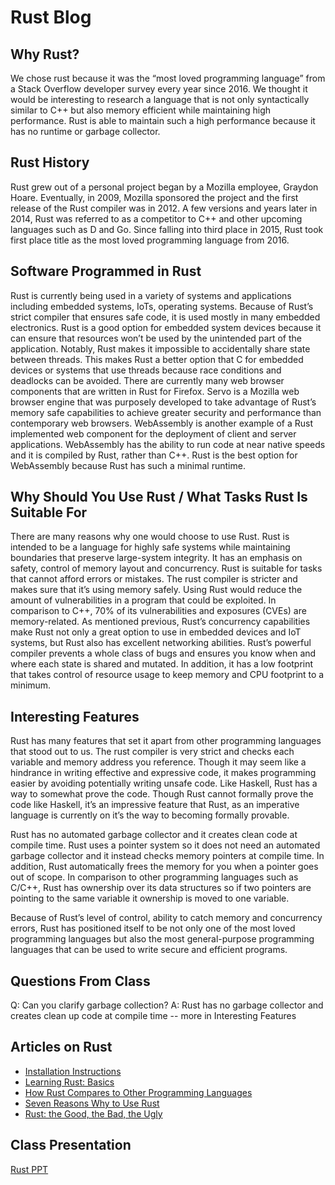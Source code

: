 Rust Blog
===

Why Rust?
---
We chose rust because it was the “most loved programming language” from a Stack Overflow developer survey every year since 2016. We thought it would be interesting to research a language that is not only syntactically similar to C++ but also memory efficient while maintaining high performance. Rust is able to maintain such a high performance because it has no runtime or garbage collector.

Rust History
---
Rust grew out of a personal project began by a Mozilla employee, Graydon Hoare. Eventually, in 2009, Mozilla sponsored the project and the first release of the Rust compiler was in 2012. A few versions and years later in 2014, Rust was referred to as a competitor to C++ and other upcoming languages such as D and Go. Since falling into third place in 2015, Rust took first place title as the most loved programming language from 2016.

Software Programmed in Rust
---
Rust is currently being used in a variety of systems and applications including embedded systems, IoTs, operating systems. Because of Rust’s strict compiler that ensures safe code, it is used mostly in many embedded electronics. Rust is a good option for embedded system devices because it can ensure that resources won’t be used by the unintended part of the application. Notably, Rust makes it impossible to accidentally share state between threads. This makes Rust a better option that C for embedded devices or systems that use threads because race conditions and deadlocks can be avoided. There are currently many web browser components that are written in Rust for Firefox. Servo is a Mozilla web browser engine that was purposely developed to take advantage of Rust’s memory safe capabilities to achieve greater security and performance than contemporary web browsers. WebAssembly is another example of a Rust implemented web component for the deployment of client and server applications.  WebAssembly has the ability to run code at near native speeds and it is compiled by Rust, rather than C++.  Rust is the best option for WebAssembly because Rust has such a minimal runtime.

Why Should You Use Rust / What Tasks Rust Is Suitable For
---
There are many reasons why one would choose to use Rust. Rust is intended to be a language for highly safe systems while maintaining boundaries that preserve large-system integrity. It has an emphasis on safety, control of memory layout and concurrency. Rust is suitable for tasks that cannot afford errors or mistakes. The rust compiler is stricter and makes sure that it’s using memory safely. Using Rust would reduce the amount of vulnerabilities in a program that could be exploited. In comparison to C++, 70% of its vulnerabilities and exposures (CVEs) are memory-related. As mentioned previous, Rust’s concurrency capabilities make  Rust not only a great option to use in embedded devices and IoT systems, but Rust also has excellent networking abilities. Rust’s powerful compiler prevents a whole class of bugs and ensures you know when and where each state is shared and mutated. In addition, it has a low footprint that takes control of resource usage to keep memory and CPU footprint to a minimum.

Interesting Features
---
Rust has many features that set it apart from other programming languages that stood out to us. The rust compiler is very strict and checks each variable and memory address you reference. Though it may seem like a hindrance in writing effective and expressive code,  it makes programming easier by avoiding potentially writing unsafe code. Like Haskell, Rust has a way to somewhat prove the code. Though Rust cannot formally prove the code like Haskell, it’s an impressive feature that Rust, as an imperative language is currently on it’s the way to becoming formally provable. 

Rust has no automated garbage collector and it creates clean code at compile time. Rust uses a pointer system so it does not need an automated garbage collector and it instead checks memory pointers at compile time. In addition, Rust automatically frees the memory for you when a pointer goes out of scope. In comparison to other programming languages such as C/C++,   Rust has ownership over its data structures so if two pointers are pointing to the same variable it ownership is moved to one variable. 

Because of Rust’s level of control, ability to catch memory and concurrency errors, Rust has positioned itself to be not only one of the most loved programming languages but also the most general-purpose programming languages that can be used to write secure and efficient programs.


Questions From Class
---
Q: Can you clarify garbage collection? 
A: Rust has no garbage collector and creates clean up code at compile time -- more in Interesting Features

Articles on Rust
---
* [Installation Instructions](https://www.rust-lang.org/learn/get-started)
* [Learning Rust: Basics](https://medium.com/learning-rust/rust-basics-e73304ab35c7)
* [How Rust Compares to Other Programming Languages](https://thenewstack.io/safer-future-rust/)
* [Seven Reasons Why to Use Rust](https://www.techrepublic.com/article/rust-programming-language-seven-reasons-why-you-should-learn-it-in-2019/)
* [Rust: the Good, the Bad, the Ugly](https://hackernoon.com/programming-in-rust-the-good-the-bad-the-ugly-d06f8d8b7738)

Class Presentation
---
[Rust PPT](https://docs.google.com/presentation/d/1HxLL8O-Poi9zExtFjL3AHoTjNg_jei0lW3lQ_qjr_cs/edit?usp=sharing)